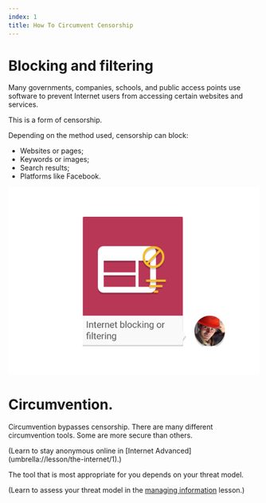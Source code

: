 ```yaml
---
index: 1
title: How To Circumvent Censorship
---
```

# Blocking and filtering

Many governments, companies, schools, and public access points use software to prevent Internet users from accessing certain websites and services. 

This is a form of censorship. 

Depending on the method used, censorship can block: 

*	Websites or pages;
*	Keywords or images; 
*	Search results;
*	Platforms like Facebook.  

![image](internetb1.png)

# Circumvention. 

Circumvention bypasses censorship. There are many different circumvention tools. Some are more secure than others.

(Learn to stay anonymous online in [Internet Advanced] (umbrella://lesson/the-internet/1).)

The tool that is most appropriate for you depends on your threat model. 

(Learn to assess your threat model in the [managing information](umbrella://lesson/managing-information) lesson.)